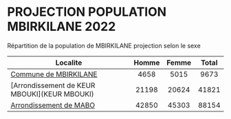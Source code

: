 # PROJECTION POPULATION MBIRKILANE 2022
	
Répartition de la population de MBIRKILANE projection selon le sexe
	
| Localite  | Homme | Femme | Total |
| --------- |:-----:|:-----:|:-----:|
| [Commune de MBIRKILANE](MBIRKILANE) | 4658 | 5015 | 9673 |
| [Arrondissement de KEUR MBOUKI](KEUR MBOUKI) | 21198 | 20624 | 41821 |
| [Arrondissement de MABO](MABO) | 42850 | 45303 | 88154 |
